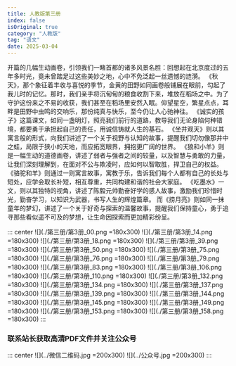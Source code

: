 ```yaml
---
title: 人教版第三册
index: false
isOriginal: true
category: "人教版"
tag: "语文"
date: 2025-03-04
---
```


开篇的几幅生动画卷，引领我们一睹首都的诸多风景名胜：回想起在北京度过的五年多时光，竟未曾踏足过这些美妙之地，心中不免泛起一丝遗憾的涟漪。
《秋天》，那个象征着丰收与喜悦的季节，金黄的田野如同画卷般铺展在眼前，勾起了我儿时的记忆。那时，我们亲手将沉甸甸的粮食收割下来，堆放在稻场之中。为了守护这份来之不易的收获，我们甚至在稻场里安然入眠。仰望星空，繁星点点，耳畔是田野中虫鸣的交响乐，那份纯真与快乐，至今仍让人心驰神往。
《诚实的孩子》这篇课文，如同一盏明灯，照亮我们前行的道路，教导我们无论身陷何种错境，都要勇于承担起自己的责任，用诚信铸就人生的基石。
《坐井观天》则以其寓言般的形式，向我们讲述了一个关于视野与认知的故事，提醒我们切勿像那井中之蛙，局限于狭小的天地，而应拓宽眼界，拥抱更广阔的世界。
《狼和小羊》则是一幅生动的道德画卷，讲述了弱者与强者之间的较量，以及智慧与勇敢的力量，让我们深刻理解到，在面对不公与欺凌时，应如何以智取胜，捍卫自己的权益。
《骆驼和羊》则通过一则寓言故事，寓教于乐，告诉我们每个人都有自己的长处与短处，应学会取长补短，相互尊重，共同构建和谐的社会大家庭。
《吃墨水》一文，则以其独特的视角，讲述了陈毅元帅勤奋好学的感人故事，激励我们珍惜时光，勤奋学习，以知识为武器，书写人生的辉煌篇章。
而《捞月亮》则如同一抹童年的梦幻，讲述了一个关于好奇与探索的温馨故事，提醒我们保持童心，勇于追寻那些看似遥不可及的梦想，让生命因探索而更加精彩纷呈。

::: center
![](./第三册/第3册_00.png =180x300)
![](./第三册/第3册_14.png =180x300)
![](./第三册/第3册_18.png =180x300)
![](./第三册/第3册_39.png =180x300)
![](./第三册/第3册_50.png =180x300)
![](./第三册/第3册_75.png =180x300)
![](./第三册/第3册_76.png =180x300)
![](./第三册/第3册_79.png =180x300)
![](./第三册/第3册_83.png =180x300)
![](./第三册/第3册_106.png =180x300)
![](./第三册/第3册_110.png =180x300)
![](./第三册/第3册_132.png =180x300)
![](./第三册/第3册_134.png =180x300)
![](./第三册/第3册_137.png =180x300)
![](./第三册/第3册_139.png =180x300)
![](./第三册/第3册_144.png =180x300)
![](./第三册/第3册_145.png =180x300)
![](./第三册/第3册_149.png =180x300)
![](./第三册/第3册_153.png =180x300)
![](./第三册/第3册_158.png =180x300)
:::

### 联系站长获取高清PDF文件并关注公众号
::: center
![](../微信二维码.jpg =200x300)
![](../公众号.jpg =200x300)
:::
